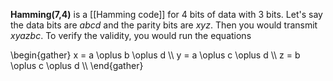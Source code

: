 **Hamming(7,4)** is a [[Hamming code]] for 4 bits of data with 3 bits. Let's say the data bits are $abcd$ and the parity bits are $xyz$. Then you would transmit $xyazbc$. To verify the validity, you would run the equations

\begin{gather}
x = a \oplus b \oplus d \\\\
y = a \oplus c \oplus d \\\\
z = b \oplus c \oplus d \\\\
\end{gather}